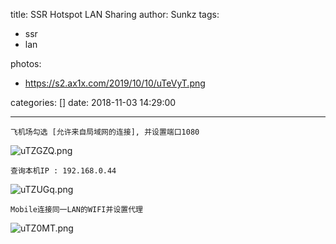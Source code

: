 title: SSR Hotspot LAN Sharing
author: Sunkz
tags:
  - ssr
  - lan

photos:

- https://s2.ax1x.com/2019/10/10/uTeVyT.png

categories: []
date: 2018-11-03 14:29:00

---

```
飞机场勾选 [允许来自局域网的连接], 并设置端口1080
```

![uTZGZQ.png](https://s2.ax1x.com/2019/10/10/uTZGZQ.png)

```
查询本机IP : 192.168.0.44
```

![uTZUGq.png](https://s2.ax1x.com/2019/10/10/uTZUGq.png)

```
Mobile连接同一LAN的WIFI并设置代理
```

![uTZ0MT.png](https://s2.ax1x.com/2019/10/10/uTZ0MT.png)

